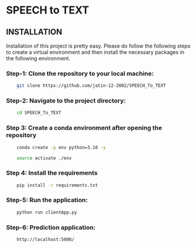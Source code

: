 # SPEECH to TEXT

## INSTALLATION
Installation of this project is pretty easy. Please do follow the following steps to create a virtual environment and then install the necessary packages in the following environment.

### Step-1: Clone the repository to your local machine:
```bash
    git clone https://github.com/jatin-12-2002/SPEECH_To_TEXT
```

### Step-2: Navigate to the project directory:
```bash
    cd SPEECH_To_TEXT
```

### Step 3: Create a conda environment after opening the repository

```bash
    conda create -p env python=3.10 -y
```

```bash
    source activate ./env
```

### Step 4: Install the requirements
```bash
    pip install -r requirements.txt
```

### Step-5: Run the application:
```bash
    python run clientApp.py
```

### Step-6: Prediction application:
```bash
    http://localhost:5000/
```